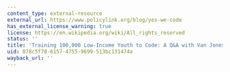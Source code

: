 ```yaml
---
content_type: external-resource
external_url: https://www.policylink.org/blog/yes-we-code
has_external_license_warning: true
license: https://en.wikipedia.org/wiki/All_rights_reserved
status: ''
title: 'Training 100,000 Low-Income Youth to Code: A Q&A with Van Jones'
uid: 078c5f78-6157-4755-9699-513bc131474a
wayback_url: ''
---
```


